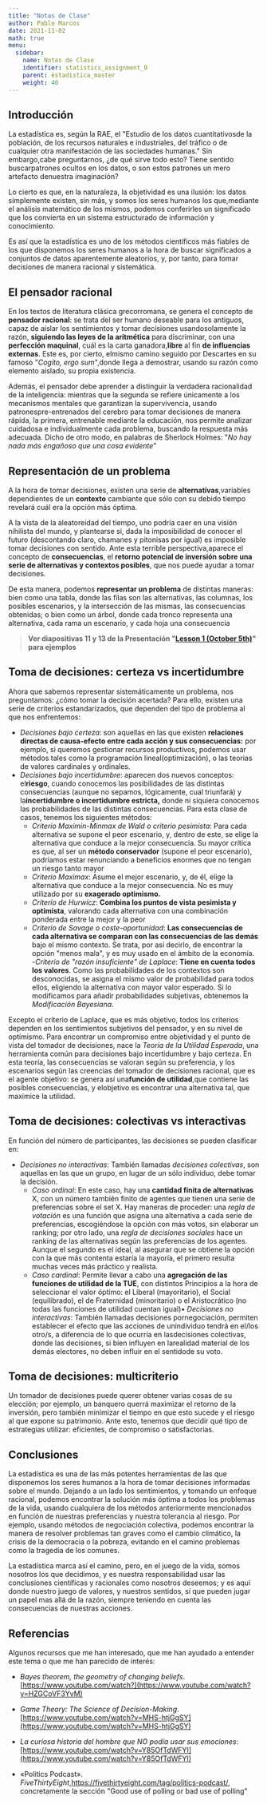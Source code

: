```yaml
---
title: "Notas de Clase"
author: Pablo Marcos
date: 2021-11-02
math: true
menu:
  sidebar:
    name: Notas de Clase
    identifier: statistics_assignment_0
    parent: estadistica_master
    weight: 40
---
```


## Introducción

La estadística es, según la RAE, el "Estudio de los datos cuantitativosde la población, de los recursos naturales e industriales, del tráfico o de cualquier otra manifestación de las sociedades humanas." Sin embargo,cabe preguntarnos, ¿de qué sirve todo esto? Tiene sentido buscarpatrones ocultos en los datos, o son estos patrones un mero artefacto denuestra imaginación?

Lo cierto es que, en la naturaleza, la objetividad es una ilusión: los datos simplemente existen, sin más, y somos los seres humanos los que,mediante el análisis matemático de los mismos, podemos conferirles un significado que los convierta en un sistema estructurado de información y conocimiento.

Es así que la estadística es uno de los métodos científicos más fiables de los que disponemos los seres humanos a la hora de buscar significados a conjuntos de datos aparentemente aleatorios, y, por tanto, para tomar decisiones de manera racional y sistemática.

## El pensador racional

En los textos de literatura clásica grecorromana, se genera el concepto de **pensador racional**: se trata del ser humano deseable para los antiguos, capaz de aislar los sentimientos y tomar decisiones usandosolamente la razón, **siguiendo las leyes de la aritmética** para discriminar, con una **perfección maquinal**, cuál es la carta ganadora,**libre** al fin **de influencias externas**. Este es, por cierto, elmismo camino seguido por Descartes en su famoso "*Cogito, ergo sum*",donde llega a demostrar, usando su razón como elemento aislado, su propia existencia.

Además, el pensador debe aprender a distinguir la verdadera racionalidad de la inteligencia: mientras que la segunda se refiere únicamente a los mecanismos mentales que garantizan la supervivencia, usando patronespre-entrenados del cerebro para tomar decisiones de manera rápida, la primera, entrenable mediante la educación, nos permite analizar cuidadosa e individualmente cada problema, buscando la respuesta más adecuada. Dicho de otro modo, en palabras de Sherlock Holmes: "*No hay nada más engañoso que una cosa evidente*"

## Representación de un problema

A la hora de tomar decisiones, existen una serie de **alternativas**,variables dependientes de un **contexto** cambiante que sólo con su debido tiempo revelará cuál era la opción más óptima.

A la vista de la aleatoreidad del tiempo, uno podría caer en una visión nihilista del mundo, y plantearse si, dada la imposibilidad de conocer el futuro (descontando claro, chamanes y pitonisas por igual) es imposible tomar decisiones con sentido. Ante esta terrible perspectiva,aparece el concepto de **consecuencias**, el **retorno potencial de inversión sobre una serie de alternativas y contextos posibles**, que nos puede ayudar a tomar decisiones.

De esta manera, podemos **representar un problema** de distintas maneras: bien como una tabla, donde las filas son las alternativas, las columnas, los posibles escenarios, y la intersección de las mismas, las consecuencias obtenidas; o bien como un árbol, donde cada tronco representa una alternativa, cada rama un escenario, y cada hoja una consecuencia

> **Ver diapositivas 11 y 13 de la Presentación "**[**Lesson 1    (October    5th)**](https://moodle.upm.es/titulaciones/oficiales/mod/resource/view.php?id=270508)**" para ejemplos**

## Toma de decisiones: certeza vs incertidumbre

Ahora que sabemos representar sistemáticamente un problema, nos preguntamos: ¿cómo tomar la decisión acertada? Para ello, existen una serie de criterios estandarizados, que dependen del tipo de problema al que nos enfrentemos:
* *Decisiones bajo certeza*: son aquellas en las que existen **relaciones directas de causa-efecto entre cada acción y sus consecuencias:** por ejemplo, si queremos gestionar recursos productivos, podemos usar métodos tales como la programación lineal(optimización), o las teorias de valores cardinales y ordinales.
* *Decisiones bajo incertidumbre*: aparecen dos nuevos conceptos: el**riesgo**, cuando conocemos las posibilidades de las distintas consecuencias (aunque no sepamos, lógicamente, cual triunfará) y la**incertidumbre **o** incertidumbre estricta,** donde ni siquiera conocemos las probabilidades de las distintas consecuencias. Para esta clase de casos, tenemos los siguientes métodos:
    - *Criterio Maximin-Minmax de Wald o criterio pesimista*: Para cada alternativa se supone el peor escenario, y, dentro de este, se elige la alternativa que conduce a la mejor consecuencia. Su mayor crítica es que, al ser un **método conservador** (supone el peor escenario), podríamos estar renunciando a beneficios enormes que no tengan un riesgo tanto mayor
    - *Criterio Maximax*: Asume el mejor escenario, y, de él, elige la    alternativa que conduce a la mejor consecuencia. No es muy utilizado por su **exagerado optimismo.**
    - *Criterio de Hurwicz*: **Combina los puntos de vista pesimista y optimista**, valorando cada alternativa con una combinación ponderada entre la mejor y la peor
    - *Criterio de Savage o coste-oportunidad*: **Las consecuencias de cada alternativa se comparan con las consecuencias de las demás** bajo el mismo contexto. Se trata, por así decirlo, de encontrar la opción "menos mala", y es muy usado en el ámbito de la economía.
    -*Criterio de \"razón insuficiente\" de Laplace*: **Tiene en cuenta todos los valores**. Como las probabilidades de los contextos son desconocidas, se asigna el mismo valor de probabilidad para todos ellos, eligiendo la alternativa con mayor valor esperado. Si lo modificamos para añadir probabilidades subjetivas, obtenemos la *Modificación Bayesiana*.

Excepto el criterio de Laplace, que es más objetivo, todos los criterios dependen en los sentimientos subjetivos del pensador, y en su nivel de optimismo. Para encontrar un compromiso entre objetividad y el punto de vista del tomador de decisiones, nace la *Teoría de la Utilidad Esperada*, una herramienta común para decisiones bajo incertidumbre y bajo certeza. En esta teoría, las consecuencias se valoran según su preferencia, y los escenarios según las creencias del tomador de decisiones racional, que es el agente objetivo: se genera así una**función de utilidad**,que contiene las posibles consecuencias, y elobjetivo es encontrar una alternativa tal, que maximice la utilidad.

## Toma de decisiones: colectivas vs interactivas

En función del número de participantes, las decisiones se pueden clasificar en:
* *Decisiones no interactivas*: También llamadas *decisiones colectivas*, son aquellas en las que un grupo, en lugar de un sólo individuo, debe tomar la decisión.
    - *Caso ordinal*: En este caso, hay una **cantidad finita de alternativas** X, con un número también finito de agentes que tienen una serie de preferencias sobre el set X. Hay maneras de proceder: una *regla de votación* es una función que asigna una alternativa a cada serie de preferencias, escogiéndose la opción con más votos, sin elaborar un ranking; por otro lado, una *regla de decisiones sociales* hace un ranking de las alternativas según las preferencias de los agentes. Aunque el segundo es el ideal, al asegurar que se obtiene la opción con la que más contenta estaría la mayoría, el primero resulta muchas veces más práctico y realista.
    - *Caso cardinal*: Permite llevar a cabo una **agregación de las funciones de utilidad de la TUE**, con distintos Principios a la hora de seleccionar el valor óptimo: el Liberal (mayoritario), el Social (equilibrado), el de Fraternidad (minoritario) o el Aristocrático (no todas las funciones de utilidad cuentan igual)• *Decisiones no interactivas*: También llamadas decisiones pornegociación, permiten establecer el efecto que las acciones de unindividuo tendrá en el/los otro/s, a diferencia de lo que ocurría en lasdecisiones colectivas, donde las decisiones, si bien influyen en larealidad material de los demás electores, no deben influir en el sentidode su voto.

## Toma de decisiones: multicriterio

Un tomador de decisiones puede querer obtener varias cosas de su elección; por ejemplo, un banquero querrá maximizar el retorno de la inversión, pero también minimizar el tiempo en que esto sucede y el riesgo al que expone su patrimonio. Ante esto, tenemos que decidir qué tipo de estrategias utilizar: eficientes, de compromiso o satisfactorias.

## Conclusiones

La estadística es una de las más potentes herramientas de las que disponemos los seres humanos a la hora de tomar decisiones informadas sobre el mundo. Dejando a un lado los sentimientos, y tomando un enfoque racional, podemos encontrar la solución más óptima a todos los problemas de la vida, usando cualquiera de los métodos anteriormente mencionados en función de nuestras preferencias y nuestra tolerancia al riesgo. Por ejemplo, usando métodos de negociación colectiva, podemos encontrar la manera de resolver problemas tan graves como el cambio climático, la crisis de la democracia o la pobreza, evitando en el camino problemas como la tragedia de los comunes.

La estadística marca así el camino, pero, en el juego de la vida, somos nosotros los que decidimos, y es nuestra responsabilidad usar las conclusiones científicas y racionales como nosotros deseemos; y es aquí donde nuestro juego de valores, y nuestros sentidos, sí que pueden jugar un papel mas allá de la razón, siempre teniendo en cuenta las consecuencias de nuestras acciones.

## Referencias

Algunos recursos que me han interesado, que me han ayudado a entender este tema o que me han parecido de interés:

* *Bayes theorem, the geometry of changing beliefs*.[https://www.youtube.com/watch?](https://www.youtube.com/watch?y=HZGCoVF3YvM)

* *Game Theory: The Science of Decision-Making*. [https://www.youtube.com/watch?v=MHS-htjGgSY](https://www.youtube.com/watch?v=MHS-htjGgSY)

* *La curiosa historia del hombre que NO podía usar sus emociones*: [https://www.youtube.com/watch?v=Y85OfTdWFYI](https://www.youtube.com/watch?v=Y85OfTdWFYI)

* «Politics Podcast». *FiveThirtyEight*,<https://fivethirtyeight.com/tag/politics-podcast/>, concretamente la sección "Good use of polling or bad use of polling"
